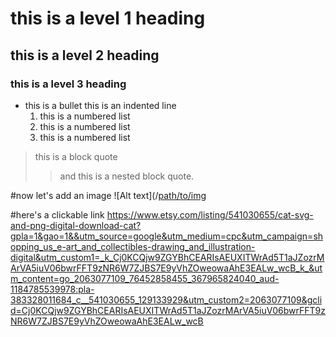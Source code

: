 # this is a level 1 heading

## this is a level 2 heading
### this is a level 3 heading 

- this is a bullet 
  this is an indented line
  1. this is a numbered list 
  2. this is a numbered list 
  3. this is a numbered list 

> this is a block quote 
>> and this is a nested block quote. 

#now let's add an image
![Alt text](/[path/to/img](https://i.etsystatic.com/7867651/r/il/929251/1234114682/il_1588xN.1234114682_1t12.jpg)

#here's a clickable link 
<https://www.etsy.com/listing/541030655/cat-svg-and-png-digital-download-cat?gpla=1&gao=1&&utm_source=google&utm_medium=cpc&utm_campaign=shopping_us_e-art_and_collectibles-drawing_and_illustration-digital&utm_custom1=_k_Cj0KCQjw9ZGYBhCEARIsAEUXITWrAd5T1aJZozrMArVA5iuV06bwrFFT9zNR6W7ZJBS7E9yVhZOweowaAhE3EALw_wcB_k_&utm_content=go_2063077109_76452858455_367965824040_aud-1184785539978:pla-383328011684_c__541030655_129133929&utm_custom2=2063077109&gclid=Cj0KCQjw9ZGYBhCEARIsAEUXITWrAd5T1aJZozrMArVA5iuV06bwrFFT9zNR6W7ZJBS7E9yVhZOweowaAhE3EALw_wcB>
